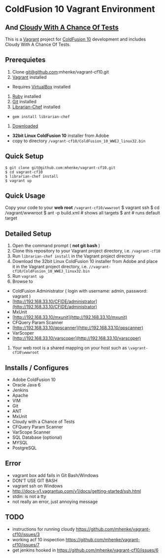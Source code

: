 # ColdFusion 10 Vagrant Environment
## And [Cloudy With A Chance Of Tests](https://github.com/mhenke/Cloudy-With-A-Chance-Of-Tests)

This is a [Vagrant](http://vagrantup.com) project for [ColdFusion 10](http://www.adobe.com/products/coldfusion-family.html) development and includes Cloudy With A Chance Of Tests.

## Prerequietes
1. Clone git@github.com:mhenke/vagrant-cf10.git
1. [Vagrant](http://downloads.vagrantup.com) installed
 - Requires [VirtualBox](https://www.virtualbox.org/wiki/Downloads) installed
1. [Ruby](http://www.ruby-lang.org/en/downloads) installed 
1. [Git](http://git-scm.com/downloads) installed  
1. [Librarian-Chef](https://github.com/applicationsonline/librarian-chef) installed
 - ```gem install librarian-chef```
1. [Downloaded](https://www.adobe.com/cfusion/tdrc/index.cfm?product=coldfusion) 
 - **32bit Linux ColdFusion 10** installer from Adobe 
 - copy to directory `/vagrant-cf10/ColdFusion_10_WWEJ_linux32.bin`

## Quick Setup
    $ git clone git@github.com:mhenke/vagrant-cf10.git
    $ cd vagrant-cf10
    $ librarian-chef install
    $ vagrant up

 ## Quick Usage
  Copy your code to your **web root** ```/vagrant-cf10/wwwroot``` 
    $ vagrant ssh
	$ cd /vagrant/wwwroot
	$ ant -p build.xml  # shows all targets
	$ ant  # runs default target

## Detailed Setup
1. Open the command prompt ( **not git bash** )
1. Clone this repository to your Vagrant project directory, i.e. `/vagrant-cf10`
1. Run `librarian-chef install` in the Vagrant project directory
1. Download the 32bit Linux ColdFusion 10 installer from Adobe and place it in the Vagrant project directory, i.e. `//vagrant-cf10/ColdFusion_10_WWEJ_linux32.bin`
1. Run ```vagrant up```
1. Browse to 
 - ColdFusion Administrator ( login with username: admin, password: vagrant )
  - [http://192.168.33.10/CFIDE/administrator](http://192.168.33.10/CFIDE/administrator) 
 - MxUnit
  - [http://192.168.33.10/mxunit](http://192.168.33.10/mxunit)
 - CFQuery Param Scanner
  - [http://192.168.33.10/qpscanner](http://192.168.33.10/qpscanner)
 - VarScoper
  - [http://192.168.33.10/varscoper](http://192.168.33.10/varscoper)

1. Your web root is a shared mapping on your host such as ```\vagrant-cf10\wwwroot```

## Installs / Configures
- Adobe ColdFusion 10
- Oracle Java 6
- Jenkins
- Apache
- VIM
- Git
- ANT
- MxUnit
- Cloudy with a Chance of Tests
- CFQuery Param Scanner
- VarScope Scanner
- SQL Database (optional)
 - MYSQL
 - PostgreSQL

## Error
- vagrant box add fails in Git Bash/Windows
 - DON'T USE GIT BASH
- vagrant ssh on Windows
 - http://docs-v1.vagrantup.com/v1/docs/getting-started/ssh.html
- stdin: is not a tty
 - not really an error, just annoying message

## TODO
- instructions for running cloudy https://github.com/mhenke/vagrant-cf10/issues/3
- working acf 10 inspection https://github.com/mhenke/vagrant-cf10/issues/7
- get jenkins hooked in https://github.com/mhenke/vagrant-cf10/issues/6